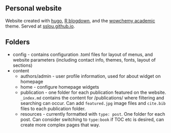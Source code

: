 ## Personal website
Website created with [hugo](https://gohugo.io/), [R blogdown](https://bookdown.org/yihui/blogdown/), and the [wowchemy academic](https://github.com/wowchemy/starter-academic) theme. Served at [sslou.github.io](sslou.github.io).

## Folders
* config - contains configuration .toml files for layout of menus, and website parameters (including contact info, themes, fonts, layout of sections)
* content
    - authors/admin -  user profile information, used for about widget on homepage
    - home - configure homepage widgets
    - publication - one folder for each publication featured on the website. `_index.md` contains the content for /publications/ where filtering and searching can occur. Can add `featured.jpg` image files and `cite.bib` files to each publication folder.
    - resources - currently formatted with `type: post`. One folder for each post. Can consider switching to `type:book` if TOC etc is desired, can create more complex pages that way.